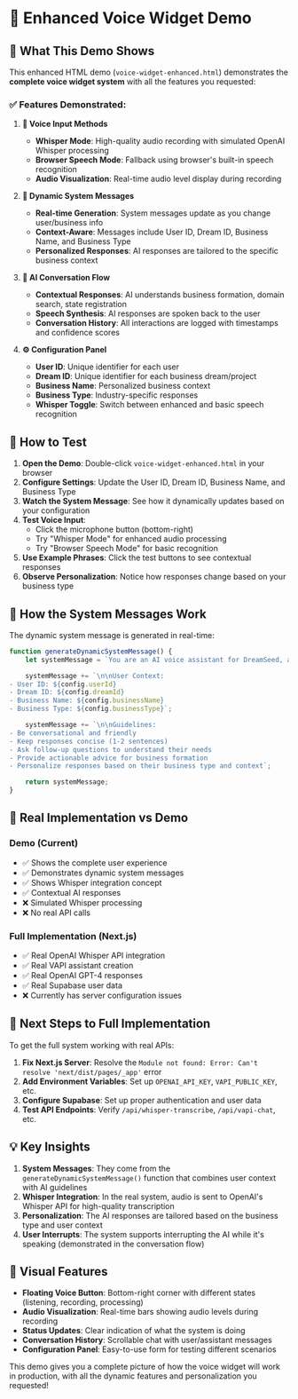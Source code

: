 # 🎤 Enhanced Voice Widget Demo

## 🎯 **What This Demo Shows**

This enhanced HTML demo (`voice-widget-enhanced.html`) demonstrates the **complete voice widget system** with all the features you requested:

### ✅ **Features Demonstrated:**

1. **🎤 Voice Input Methods**
   - **Whisper Mode**: High-quality audio recording with simulated OpenAI Whisper processing
   - **Browser Speech Mode**: Fallback using browser's built-in speech recognition
   - **Audio Visualization**: Real-time audio level display during recording

2. **🧠 Dynamic System Messages**
   - **Real-time Generation**: System messages update as you change user/business info
   - **Context-Aware**: Messages include User ID, Dream ID, Business Name, and Business Type
   - **Personalized Responses**: AI responses are tailored to the specific business context

3. **💬 AI Conversation Flow**
   - **Contextual Responses**: AI understands business formation, domain search, state registration
   - **Speech Synthesis**: AI responses are spoken back to the user
   - **Conversation History**: All interactions are logged with timestamps and confidence scores

4. **⚙️ Configuration Panel**
   - **User ID**: Unique identifier for each user
   - **Dream ID**: Unique identifier for each business dream/project
   - **Business Name**: Personalized business context
   - **Business Type**: Industry-specific responses
   - **Whisper Toggle**: Switch between enhanced and basic speech recognition

## 🚀 **How to Test**

1. **Open the Demo**: Double-click `voice-widget-enhanced.html` in your browser
2. **Configure Settings**: Update the User ID, Dream ID, Business Name, and Business Type
3. **Watch the System Message**: See how it dynamically updates based on your configuration
4. **Test Voice Input**: 
   - Click the microphone button (bottom-right)
   - Try "Whisper Mode" for enhanced audio processing
   - Try "Browser Speech Mode" for basic recognition
5. **Use Example Phrases**: Click the test buttons to see contextual responses
6. **Observe Personalization**: Notice how responses change based on your business type

## 🔧 **How the System Messages Work**

The dynamic system message is generated in real-time:

```javascript
function generateDynamicSystemMessage() {
    let systemMessage = `You are an AI voice assistant for DreamSeed, a business formation platform.`;

    systemMessage += `\n\nUser Context:
- User ID: ${config.userId}
- Dream ID: ${config.dreamId}
- Business Name: ${config.businessName}
- Business Type: ${config.businessType}`;

    systemMessage += `\n\nGuidelines:
- Be conversational and friendly
- Keep responses concise (1-2 sentences)
- Ask follow-up questions to understand their needs
- Provide actionable advice for business formation
- Personalize responses based on their business type and context`;

    return systemMessage;
}
```

## 🎯 **Real Implementation vs Demo**

### **Demo (Current)**
- ✅ Shows the complete user experience
- ✅ Demonstrates dynamic system messages
- ✅ Shows Whisper integration concept
- ✅ Contextual AI responses
- ❌ Simulated Whisper processing
- ❌ No real API calls

### **Full Implementation (Next.js)**
- ✅ Real OpenAI Whisper API integration
- ✅ Real VAPI assistant creation
- ✅ Real OpenAI GPT-4 responses
- ✅ Real Supabase user data
- ❌ Currently has server configuration issues

## 🔄 **Next Steps to Full Implementation**

To get the full system working with real APIs:

1. **Fix Next.js Server**: Resolve the `Module not found: Error: Can't resolve 'next/dist/pages/_app'` error
2. **Add Environment Variables**: Set up `OPENAI_API_KEY`, `VAPI_PUBLIC_KEY`, etc.
3. **Configure Supabase**: Set up proper authentication and user data
4. **Test API Endpoints**: Verify `/api/whisper-transcribe`, `/api/vapi-chat`, etc.

## 💡 **Key Insights**

1. **System Messages**: They come from the `generateDynamicSystemMessage()` function that combines user context with AI guidelines
2. **Whisper Integration**: In the real system, audio is sent to OpenAI's Whisper API for high-quality transcription
3. **Personalization**: The AI responses are tailored based on the business type and user context
4. **User Interrupts**: The system supports interrupting the AI while it's speaking (demonstrated in the conversation flow)

## 🎨 **Visual Features**

- **Floating Voice Button**: Bottom-right corner with different states (listening, recording, processing)
- **Audio Visualization**: Real-time bars showing audio levels during recording
- **Status Updates**: Clear indication of what the system is doing
- **Conversation History**: Scrollable chat with user/assistant messages
- **Configuration Panel**: Easy-to-use form for testing different scenarios

This demo gives you a complete picture of how the voice widget will work in production, with all the dynamic features and personalization you requested!
